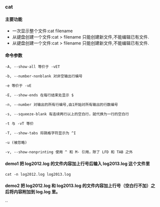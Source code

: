 ### cat

#### 主要功能

- 一次显示整个文件:cat filename
- 从键盘创建一个文件:cat > filename 只能创建新文件,不能编辑已有文件.
- 从键盘创建一个文件:cat > filename 只能创建新文件,不能编辑已有文件.

#### 命令参数

`-A, --show-all 等价于 -vET`

`-b, --number-nonblank 对非空输出行编号`

`-e 等价于 -vE`

`-E, --show-ends 在每行结束处显示 $`

`-n, --number 对输出的所有行编号,由1开始对所有输出的行数编号`

`-s, --squeeze-blank 有连续两行以上的空白行，就代换为一行的空白行`

`-t 与 -vT 等价`

`-T, --show-tabs 将跳格字符显示为 ^I`

`-u (被忽略)`

`-v, --show-nonprinting 使用 ^ 和 M- 引用，除了 LFD 和 TAB 之外`

#### demo1 把 log2012.log 的文件内容加上行号后输入 log2013.log 这个文件里
`cat -n log2012.log log2013.log`

#### demo2 把 log2012.log 和 log2013.log 的文件内容加上行号（空白行不加）之后将内容附加到 log.log 里。 
``